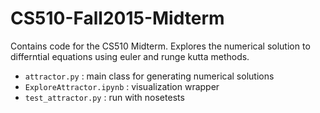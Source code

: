 # CS510-Fall2015-Midterm

Contains code for the CS510 Midterm. Explores the numerical solution to differntial equations using euler and runge kutta methods.

 - `attractor.py` : main class for generating numerical solutions 
 - `ExploreAttractor.ipynb` : visualization wrapper
 - `test_attractor.py` : run with nosetests